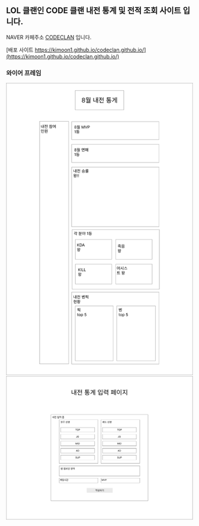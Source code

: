 ## LOL 클랜인 CODE 클랜 내전 통계 및 전적 조회 사이트 입니다.

NAVER 카페주소 [CODECLAN](https://cafe.naver.com/lolcodeclan) 입니다.

[배포 사이트 https://kimoon1.github.io/codeclan.github.io/](https://kimoon1.github.io/codeclan.github.io/)

### 와이어 프레임

![메인페이지](./%EB%A9%94%EC%9D%B8%ED%8E%98%EC%9D%B4%EC%A7%80.png)
![내전통계입력](./%EB%82%B4%EC%A0%84%20%ED%86%B5%EA%B3%84%20%EC%9E%85%EB%A0%A5%20%ED%8E%98%EC%9D%B4%EC%A7%80.png)
